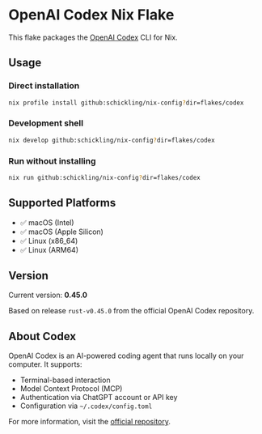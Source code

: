# OpenAI Codex Nix Flake

This flake packages the [OpenAI Codex](https://github.com/openai/codex) CLI for Nix.

## Usage

### Direct installation

```bash
nix profile install github:schickling/nix-config?dir=flakes/codex
```

### Development shell

```bash
nix develop github:schickling/nix-config?dir=flakes/codex
```

### Run without installing

```bash
nix run github:schickling/nix-config?dir=flakes/codex
```

## Supported Platforms

- ✅ macOS (Intel)
- ✅ macOS (Apple Silicon)
- ✅ Linux (x86_64)
- ✅ Linux (ARM64)

## Version

Current version: **0.45.0**

Based on release `rust-v0.45.0` from the official OpenAI Codex repository.

## About Codex

OpenAI Codex is an AI-powered coding agent that runs locally on your computer. It supports:

- Terminal-based interaction
- Model Context Protocol (MCP)
- Authentication via ChatGPT account or API key
- Configuration via `~/.codex/config.toml`

For more information, visit the [official repository](https://github.com/openai/codex).
